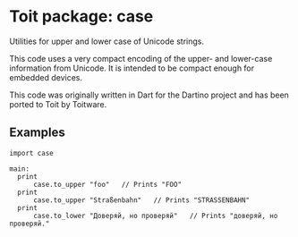 # Toit package: case

Utilities for upper and lower case of Unicode strings.

This code uses a very compact encoding of the upper- and lower-case
information from Unicode.  It is intended to be compact enough for
embedded devices.

This code was originally written in Dart for the Dartino project and has
been ported to Toit by Toitware.

## Examples

```
import case

main:
  print
      case.to_upper "foo"   // Prints "FOO"
  print
      case.to_upper "Straßenbahn"   // Prints "STRASSENBAHN"
  print
      case.to_lower "Доверяй, но проверяй"   // Prints "доверяй, но проверяй."
```
